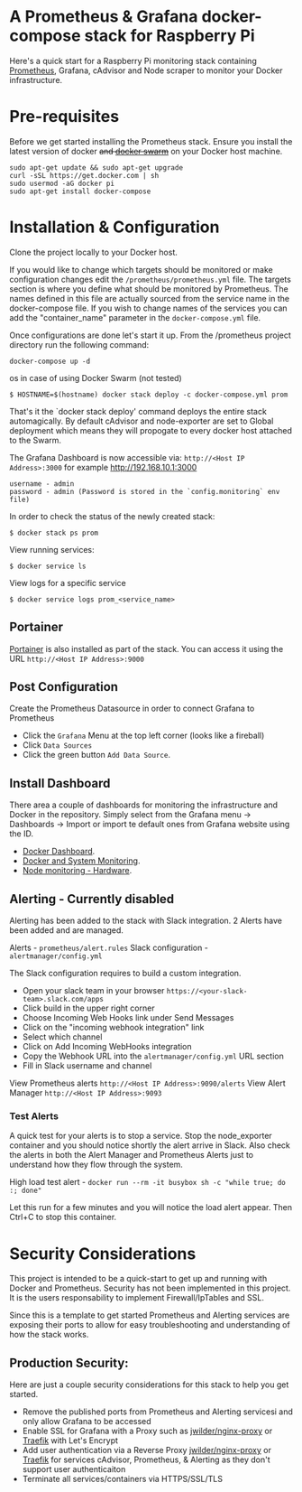 # A Prometheus & Grafana docker-compose stack for Raspberry Pi

Here's a quick start for a Raspberry Pi monitoring stack containing [Prometheus](http://prometheus.io/), Grafana, cAdvisor and Node scraper to monitor your Docker infrastructure.

# Pre-requisites
Before we get started installing the Prometheus stack. Ensure you install the latest version of docker ~~and [docker swarm](https://docs.docker.com/engine/swarm/swarm-tutorial/)~~ on your Docker host machine.

    sudo apt-get update && sudo apt-get upgrade
    curl -sSL https://get.docker.com | sh
    sudo usermod -aG docker pi
    sudo apt-get install docker-compose

# Installation & Configuration
Clone the project locally to your Docker host. 

If you would like to change which targets should be monitored or make configuration changes edit the `/prometheus/prometheus.yml` file. The targets section is where you define what should be monitored by Prometheus. The names defined in this file are actually sourced from the service name in the docker-compose file. If you wish to change names of the services you can add the "container_name" parameter in the `docker-compose.yml` file.

Once configurations are done let's start it up. From the /prometheus project directory run the following command:

    docker-compose up -d

os in case of using Docker Swarm (not tested)

    $ HOSTNAME=$(hostname) docker stack deploy -c docker-compose.yml prom

That's it the `docker stack deploy' command deploys the entire stack automagically. By default cAdvisor and node-exporter are set to Global deployment which means they will propogate to every docker host attached to the Swarm.

The Grafana Dashboard is now accessible via: `http://<Host IP Address>:3000` for example http://192.168.10.1:3000

    username - admin
    password - admin (Password is stored in the `config.monitoring` env file)

In order to check the status of the newly created stack:

    $ docker stack ps prom

View running services:

    $ docker service ls

View logs for a specific service

    $ docker service logs prom_<service_name>

## Portainer

[Portainer](https://portainer.io/) is also installed as part of the stack. You can access it using the URL `http://<Host IP Address>:9000`

## Post Configuration
Create the Prometheus Datasource in order to connect Grafana to Prometheus 
* Click the `Grafana` Menu at the top left corner (looks like a fireball)
* Click `Data Sources`
* Click the green button `Add Data Source`.

## Install Dashboard
There area a couple of dashboards for monitoring the infrastructure and Docker in the repository. Simply select from the Grafana menu -> Dashboards -> Import or import te default ones from Grafana website using the ID.

* [Docker Dashboard](https://grafana.net/dashboards/179).
* [Docker and System Monitoring](https://grafana.net/dashboards/893).
* [Node monitoring - Hardware](https://grafana.net/dashboards/1860).

## Alerting - Currently disabled
Alerting has been added to the stack with Slack integration. 2 Alerts have been added and are managed.

Alerts              - `prometheus/alert.rules`
Slack configuration - `alertmanager/config.yml`

The Slack configuration requires to build a custom integration.
* Open your slack team in your browser `https://<your-slack-team>.slack.com/apps`
* Click build in the upper right corner
* Choose Incoming Web Hooks link under Send Messages
* Click on the "incoming webhook integration" link
* Select which channel
* Click on Add Incoming WebHooks integration
* Copy the Webhook URL into the `alertmanager/config.yml` URL section
* Fill in Slack username and channel

View Prometheus alerts `http://<Host IP Address>:9090/alerts`
View Alert Manager `http://<Host IP Address>:9093`

### Test Alerts
A quick test for your alerts is to stop a service. Stop the node_exporter container and you should notice shortly the alert arrive in Slack. Also check the alerts in both the Alert Manager and Prometheus Alerts just to understand how they flow through the system.

High load test alert - `docker run --rm -it busybox sh -c "while true; do :; done"`

Let this run for a few minutes and you will notice the load alert appear. Then Ctrl+C to stop this container.

# Security Considerations
This project is intended to be a quick-start to get up and running with Docker and Prometheus. Security has not been implemented in this project. It is the users responsability to implement Firewall/IpTables and SSL.

Since this is a template to get started Prometheus and Alerting services are exposing their ports to allow for easy troubleshooting and understanding of how the stack works.

## Production Security:
Here are just a couple security considerations for this stack to help you get started.
* Remove the published ports from Prometheus and Alerting servicesi and only allow Grafana to be accessed
* Enable SSL for Grafana with a Proxy such as [jwilder/nginx-proxy](https://hub.docker.com/r/jwilder/nginx-proxy/) or [Traefik](https://traefik.io/) with Let's Encrypt
* Add user authentication via a Reverse Proxy [jwilder/nginx-proxy](https://hub.docker.com/r/jwilder/nginx-proxy/) or [Traefik](https://traefik.io/) for services cAdvisor, Prometheus, & Alerting as they don't support user authenticaiton
* Terminate all services/containers via HTTPS/SSL/TLS
